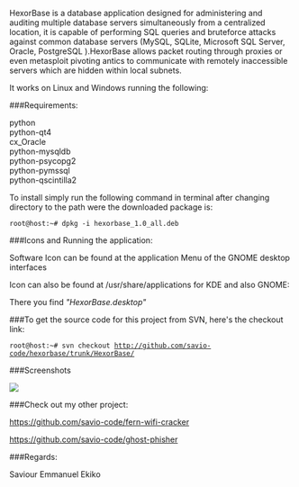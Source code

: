 HexorBase is a database application designed for administering and auditing multiple database servers simultaneously from a centralized location, it is capable of  performing SQL queries and bruteforce attacks against common database servers (MySQL, SQLite, Microsoft SQL Server, Oracle, PostgreSQL ).HexorBase allows packet routing through proxies or even metasploit pivoting antics to communicate with remotely inaccessible servers which are hidden within local subnets.


It works on Linux and Windows running the following:

###Requirements:

python<br>
python-qt4<br>
cx_Oracle<br>
python-mysqldb<br>
python-psycopg2<br>
python-pymssql<br>
python-qscintilla2<br>


To install simply run the following command in terminal after changing directory to the path were the downloaded package is:

<code>root@host:~# dpkg -i hexorbase_1.0_all.deb</code>


###Icons and Running the application:

Software Icon can be found at the application Menu of the GNOME desktop interfaces

Icon can also be found at /usr/share/applications for KDE and also GNOME:

There you find _"HexorBase.desktop"_


###To get the source code for this project from SVN, here's the checkout link:

<code>root@host:~# svn checkout http://github.com/savio-code/hexorbase/trunk/HexorBase/</code>

###Screenshots

<img src="http://tools.kali.org/wp-content/uploads/2014/02/hexorbase.png"/>


###Check out my other project:

https://github.com/savio-code/fern-wifi-cracker

https://github.com/savio-code/ghost-phisher


###Regards:

Saviour Emmanuel Ekiko
